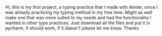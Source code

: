 Hi, this is my first project, a typing practice that I made with tkinter, since I was already practicing my typing method in my free time. Might as well make one that was more suited to my needs and had the functionality I wanted in other type practices.
Just download all the files and put it in pycharm, it should work, if it doesn't please let me know. Thanks

